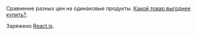 Сравнение разных цен на одинаковые продукты. [Какой товар выгоднее купить?](https://patriotovsky.ru/compare).

Заряжено [React.js](https://ru.reactjs.org/).
